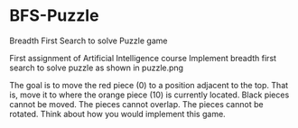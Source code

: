 # BFS-Puzzle
Breadth First Search to solve Puzzle game

First assignment of Artificial Intelligence course
Implement breadth first search to solve puzzle as shown in puzzle.png


The goal is to move the red piece (0) to a position adjacent to the top. That is, move it to where the orange piece (10) is currently located. Black pieces cannot be moved. The pieces cannot overlap. The pieces cannot be rotated. Think about how you would implement this game.
